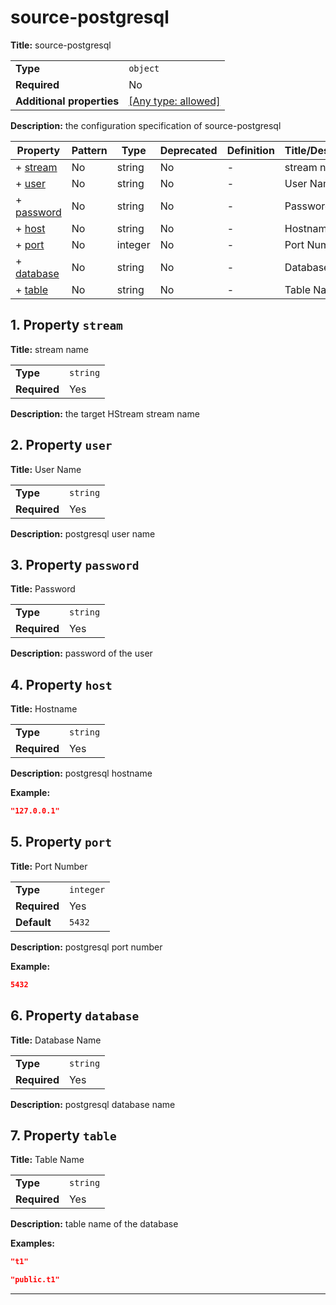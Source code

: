 # source-postgresql

**Title:** source-postgresql

|                           |                                                                           |
| ------------------------- | ------------------------------------------------------------------------- |
| **Type**                  | `object`                                                                  |
| **Required**              | No                                                                        |
| **Additional properties** | [[Any type: allowed]](# "Additional Properties of any type are allowed.") |

**Description:** the configuration specification of source-postgresql

| Property                 | Pattern | Type    | Deprecated | Definition | Title/Description |
| ------------------------ | ------- | ------- | ---------- | ---------- | ----------------- |
| + [stream](#stream )     | No      | string  | No         | -          | stream name       |
| + [user](#user )         | No      | string  | No         | -          | User Name         |
| + [password](#password ) | No      | string  | No         | -          | Password          |
| + [host](#host )         | No      | string  | No         | -          | Hostname          |
| + [port](#port )         | No      | integer | No         | -          | Port Number       |
| + [database](#database ) | No      | string  | No         | -          | Database Name     |
| + [table](#table )       | No      | string  | No         | -          | Table Name        |

## <a name="stream"></a>1. Property `stream`

**Title:** stream name

|              |          |
| ------------ | -------- |
| **Type**     | `string` |
| **Required** | Yes      |

**Description:** the target HStream stream name

## <a name="user"></a>2. Property `user`

**Title:** User Name

|              |          |
| ------------ | -------- |
| **Type**     | `string` |
| **Required** | Yes      |

**Description:** postgresql user name

## <a name="password"></a>3. Property `password`

**Title:** Password

|              |          |
| ------------ | -------- |
| **Type**     | `string` |
| **Required** | Yes      |

**Description:** password of the user

## <a name="host"></a>4. Property `host`

**Title:** Hostname

|              |          |
| ------------ | -------- |
| **Type**     | `string` |
| **Required** | Yes      |

**Description:** postgresql hostname

**Example:** 

```json
"127.0.0.1"
```

## <a name="port"></a>5. Property `port`

**Title:** Port Number

|              |           |
| ------------ | --------- |
| **Type**     | `integer` |
| **Required** | Yes       |
| **Default**  | `5432`    |

**Description:** postgresql port number

**Example:** 

```json
5432
```

## <a name="database"></a>6. Property `database`

**Title:** Database Name

|              |          |
| ------------ | -------- |
| **Type**     | `string` |
| **Required** | Yes      |

**Description:** postgresql database name

## <a name="table"></a>7. Property `table`

**Title:** Table Name

|              |          |
| ------------ | -------- |
| **Type**     | `string` |
| **Required** | Yes      |

**Description:** table name of the database

**Examples:** 

```json
"t1"
```

```json
"public.t1"
```

----------------------------------------------------------------------------------------------------------------------------
